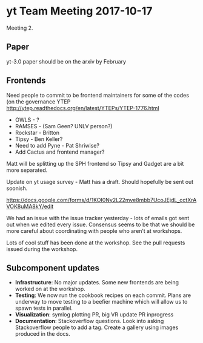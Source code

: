 # yt Team Meeting 2017-10-17

Meeting 2.

## Paper

yt-3.0 paper should be on the arxiv by February

## Frontends

Need people to commit to be frontend maintainers for some of the codes (on the
governance YTEP http://ytep.readthedocs.org/en/latest/YTEPs/YTEP-1776.html

 * OWLS  - ?
 * RAMSES - (Sam Geen? UNLV person?) 
 * Rockstar - Britton
 * Tipsy - Ben Keller?
 * Need to add Pyne - Pat Shriwise?
 * Add Cactus and frontend manager?

Matt will be splitting up the SPH frontend so Tipsy and Gadget are a bit more
separated.

Update on yt usage survey - Matt has a draft. Should hopefully be sent out
soonish.

https://docs.google.com/forms/d/1KOI0Ny2L22mve8mbb7UcoJEjdL_cctXrAVOK8uMA8kY/edit

We had an issue with the issue tracker yesterday - lots of emails got sent out
when we edited every issue. Consensus seems to be that we should be more
careful about coordinating with people who aren’t at workshops.

Lots of cool stuff has been done at the workshop.  See the pull requests issued
during the workshop.

## Subcomponent updates

 * **Infrastructure**: No major updates.  Some new frontends are being worked
   on at the workshop.
 * **Testing**: We now run the cookbook recipes on each commit.  Plans are
   underway to move testing to a beefier machine which will allow us to spawn
   tests in parallel.
 * **Visualization**: symlog plotting PR, big VR update PR inprogress
 * **Documentation**: Stackoverflow questions.  Look into asking Stackoverflow
   people to add a tag. Create a gallery using images produced in the docs.
